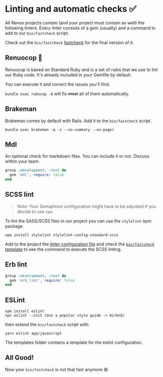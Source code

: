 # Linting and automatic checks :white_check_mark:

All Renuo projects contain (and your project must contain as well) the following linters.
Every linter consists of a gem (usually) and a command to add to our `bin/fastcheck` script.

Check out the `bin/fastcheck` [fastcheck](../templates/bin/fastcheck) for the final version of it.

## Renuocop :cop:

Renuocop is based on Standard Ruby and is a set of rules that we use to lint our Ruby code.
It's already included in your Gemfile by default.

You can execute it and correct the issues you'll find.

`bundle exec rubocop -A` will fix ~~most~~ all of them automatically.

## Brakeman

Brakeman comes by default with Rails. Add it to the `bin/fastcheck` script.

```
bundle exec brakeman -q -z --no-summary --no-pager
```

## Mdl

An optional check for markdown files. You can include it or not. Discuss within your team.

```ruby
group :development, :test do
  gem 'mdl', require: false
end
```

## SCSS lint

> _Note_: Your Semaphore configuration might have to be adjusted if you decide to use `npm`.

To lint the SASS/SCSS files in our project you can use the `stylelint` npm package.

`npm install stylelint stylelint-config-standard-scss`

Add to the project the [linter configuration file](../templates/.stylelintrc.yml) and check the [`bin/fastcheck`
template](../templates/bin/fastcheck) to see the command to execute the SCSS linting.

## Erb lint

```ruby
group :development, :test do
  gem 'erb_lint', require: false
end
```

## ESLint

```
npm install eslint
npx eslint --init (Use a popular style guide -> Airbnb)
```

then extend the `bin/fastcheck` script with:

```
yarn eslint app/javascript
```

The templates folder contains a template for the eslint configuration.

## All Good!

Now your `bin/fastcheck` is not that fast anymore :smile:
